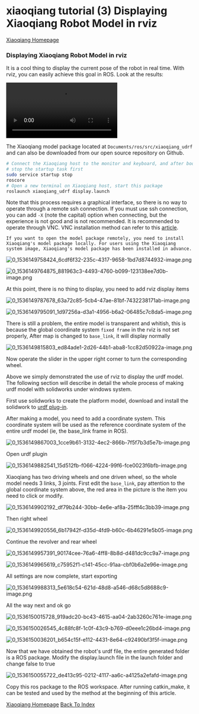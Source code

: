 # xiaoqiang tutorial (3) Displaying Xiaoqiang Robot Model in rviz<br>
[Xiaoqiang Homepage](http://www.bwbot.org/en/products/xiaoqiang-4-pro)

### Displaying Xiaoqiang Robot Model in rviz

It is a cool thing to display the current pose of the robot in real time. With rviz, you can easily achieve this goal in ROS. Look at the results: 

<video src="https://community.bwbot.org/assets/uploads/files/1537508265958-1464181444790-udrf.webm" controls style="max-width:100%;"></video>

The Xiaoqiang model package located at `Documents/ros/src/xiaoqiang_udrf` and can also be downloaded from our open source repository on Github.

```bash
# Connect the Xiaoqiang host to the monitor and keyboard, and after booting, open the terminal
# stop the startup task first
sudo service startup stop
roscore
# Open a new terminal on Xiaoqiang host, start this package
roslaunch xiaoqiang_udrf display.launch
```
Note that this process requires a graphical interface, so there is no way to operate through a remote ssh connection. If you must use ssh connection, you can add `-X` (note the capital) option when connecting, but the experience is not good and is not recommended. It is recommended to operate through VNC. VNC installation method can refer to this [article](https://community.bwbot.org/topic/618).

`If you want to open the model package remotely, you need to install Xiaoqiang's model package locally. For users using the Xiaoqiang system image, Xiaoqiang's model package has been installed in advance.`

![0_1536149758424_6cdf6f32-235c-4317-9658-1bd7d8744932-image.png](http://community.bwbot.org/assets/uploads/files/1536149760524-6cdf6f32-235c-4317-9658-1bd7d8744932-image-resized.png) 

![0_1536149764875_881963c3-4493-4760-b099-123138ee7d0b-image.png](http://community.bwbot.org/assets/uploads/files/1536149766770-881963c3-4493-4760-b099-123138ee7d0b-image-resized.png) 

At this point, there is no thing to display, you need to add rviz display items

![0_1536149787678_63a72c85-5cb4-47ae-81bf-7432238171ab-image.png](http://community.bwbot.org/assets/uploads/files/1536149789609-63a72c85-5cb4-47ae-81bf-7432238171ab-image-resized.png) 

![0_1536149795091_1d97256a-d3a1-4956-b6a2-06485c7c8da5-image.png](http://community.bwbot.org/assets/uploads/files/1536149797027-1d97256a-d3a1-4956-b6a2-06485c7c8da5-image-resized.png) 

There is still a problem, the entire model is transparent and whitish, this is because the global coordinate system `fixed frame` in the rviz is not set properly, After map is changed to `base_link`, it will display normally

![0_1536149815803_ed84ade1-2d26-44b1-aba8-1cc82d50922a-image.png](http://community.bwbot.org/assets/uploads/files/1536149817758-ed84ade1-2d26-44b1-aba8-1cc82d50922a-image-resized.png) 

Now operate the slider in the upper right corner to turn the corresponding wheel.

Above we simply demonstrated the use of rviz to display the urdf model. The following section will describe in detail the whole process of making urdf model with solidworks under windows system.

First use solidworks to create the platform model, download and install the solidwork to [urdf plug-in](http://wiki.ros.org/sw_urdf_exporter).

After making a model, you need to add a coordinate system. This coordinate system will be used as the reference coordinate system of the entire urdf model (ie, the base_link frame in ROS).

![0_1536149867003_1cce9b61-3132-4ec2-866b-7f5f7b3d5e7b-image.png](http://community.bwbot.org/assets/uploads/files/1536149868970-1cce9b61-3132-4ec2-866b-7f5f7b3d5e7b-image-resized.png) 

Open urdf plugin

![0_1536149882541_15d512fb-f066-4224-99f6-fce0023f6bfb-image.png](http://community.bwbot.org/assets/uploads/files/1536149884326-15d512fb-f066-4224-99f6-fce0023f6bfb-image-resized.png) 

Xiaoqiang has two driving wheels and one driven wheel, so the whole model needs 3 links, 3 joints. First edit the `base_link`, pay attention to the global coordinate system above, the red area in the picture is the item you need to click or modify.

![0_1536149902192_df79b244-30bb-4e6e-af8a-25fff4c3bb39-image.png](http://community.bwbot.org/assets/uploads/files/1536149904286-df79b244-30bb-4e6e-af8a-25fff4c3bb39-image-resized.png) 

Then right wheel

![0_1536149920556_6b17942f-d35d-4fd9-b60c-6b46291e5b05-image.png](http://community.bwbot.org/assets/uploads/files/1536149922484-6b17942f-d35d-4fd9-b60c-6b46291e5b05-image-resized.png) 

Continue the revolver and rear wheel

![0_1536149957391_90174cee-76a6-4ff8-8b8d-d481dc9cc9a7-image.png](http://community.bwbot.org/assets/uploads/files/1536149959383-90174cee-76a6-4ff8-8b8d-d481dc9cc9a7-image-resized.png) 

![0_1536149965619_c75952f1-c141-45cc-91aa-cbf0b6a2e96e-image.png](http://community.bwbot.org/assets/uploads/files/1536149967605-c75952f1-c141-45cc-91aa-cbf0b6a2e96e-image-resized.png) 

All settings are now complete, start exporting

![0_1536149988313_5e618c54-621d-48d8-a546-d68c5d8688c9-image.png](http://community.bwbot.org/assets/uploads/files/1536149990272-5e618c54-621d-48d8-a546-d68c5d8688c9-image-resized.png) 

All the way next and ok go

![0_1536150015728_919adc20-bc43-4615-aa04-2ab3260c761e-image.png](http://community.bwbot.org/assets/uploads/files/1536150017700-919adc20-bc43-4615-aa04-2ab3260c761e-image-resized.png) 

![0_1536150026545_4c88fc8f-1c0f-43c9-b769-d0eee1c26bd4-image.png](http://community.bwbot.org/assets/uploads/files/1536150028508-4c88fc8f-1c0f-43c9-b769-d0eee1c26bd4-image-resized.png) 

![0_1536150036201_b654c15f-e112-4431-8e64-c92490bf3f5f-image.png](http://community.bwbot.org/assets/uploads/files/1536150038122-b654c15f-e112-4431-8e64-c92490bf3f5f-image-resized.png) 

Now that we have obtained the robot's urdf file, the entire generated folder is a ROS package. Modify the display.launch file in the launch folder and change false to true

![0_1536150055722_de413c95-0212-4117-aa6c-a4125a2efafd-image.png](http://community.bwbot.org/assets/uploads/files/1536150057576-de413c95-0212-4117-aa6c-a4125a2efafd-image-resized.png) 

Copy this ros package to the ROS workspace. After running catkin_make, it can be tested and used by the method at the beginning of this article.

[Xiaoqiang Homepage](http://www.bwbot.org/en/products/xiaoqiang-4-pro)
[Back To Index](https://community.bwbot.org/topic/617)
